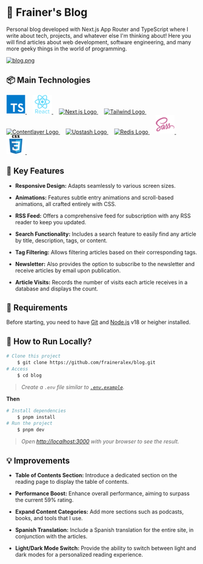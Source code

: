 # 📝 Frainer's Blog

Personal blog developed with Next.js App Router and TypeScript where I write about tech, projects, and whatever else I'm thinking about! Here you will find articles about web development, software engineering, and many more geeky things in the world of programming.

[![blog.png](https://i.postimg.cc/Kv43KPfJ/blog.png)](https://postimg.cc/xcD1hbWz)

## 📦 Main Technologies ##

<a href="https://typescript.org">
  <img width="50" title="TypeScript" alt="TypeScript Logo" src="https://raw.githubusercontent.com/devicons/devicon/master/icons/typescript/typescript-original.svg">
</a> &#xa0; &#xa0;

<a href="https://www.react.org">
  <img width="50" title="React" alt="React Logo" src="https://raw.githubusercontent.com/devicons/devicon/master/icons/react/react-original-wordmark.svg">
</a> &#xa0; &#xa0;

<a href="https://nextjs.org">
  <img width="50" title="Next.js" alt="Next.js Logo" src="https://nextjs.org/favicon.ico">
</a> &#xa0; &#xa0;

<a href="https://tailwind.org">
  <img width="50" title="Tailwind" alt="Tailwind Logo" src="https://camo.githubusercontent.com/0568e2de313626b2bd9b96f326941b012d45e9a4db1a23aa78bd8036207e57f8/68747470733a2f2f7777772e766563746f726c6f676f2e7a6f6e652f6c6f676f732f7461696c77696e646373732f7461696c77696e646373732d69636f6e2e737667">
</a> &#xa0; &#xa0;

<a href="https://contentlayer.dev">
  <img width="50" title="ContentLayer" alt="Contentlayer Logo" src="https://contentlayer.dev/favicon/favicon-196x196.png">
</a> &#xa0; &#xa0;

<a href="https://upstash.com">
  <img width="50" title="Upstash" alt="Upstash Logo" src="https://upstash.com/icons/favicon-32x32.png">
</a> &#xa0; &#xa0;

<a href="https://redis.io">
  <img width="50" title="Redis" alt="Redis Logo" src="https://redis.io/images/favicons/favicon-32x32.png">
</a> &#xa0; &#xa0;

<a href="https://sass-lang.com/">
  <img width="50" title="Sass" alt="Sass Logo" src="https://raw.githubusercontent.com/devicons/devicon/master/icons/sass/sass-original.svg">
</a> &#xa0; &#xa0;

<a href="">
  <img width="50" title="CSS" alt="CSS Logo" src="https://raw.githubusercontent.com/devicons/devicon/master/icons/css3/css3-original-wordmark.svg">
</a> &#xa0; &#xa0;

###

## 🚀 Key Features

- **Responsive Design:** Adapts seamlessly to various screen sizes.

- **Animations:** Features subtle entry animations and scroll-based animations, all crafted entirely with CSS.

- **RSS Feed:** Offers a comprehensive feed for subscription with any RSS reader to keep you updated.

- **Search Functionality:** Includes a search feature to easily find any article by title, description, tags, or content.

- **Tag Filtering:** Allows filtering articles based on their corresponding tags.

- **Newsletter:** Also provides the option to subscribe to the newsletter and receive articles by email upon publication.

- **Article Visits:** Records the number of visits each article receives in a database and displays the count.


## :checkered_flag: Requirements ##

Before starting, you need to have [Git](https://git-scm.com) and [Node.js](https://nodejs.org) v18 or heigher installed.
## 🍿 How to Run Locally? ##

```bash
# Clone this project
    $ git clone https://github.com/fraineralex/blog.git
# Access
    $ cd blog
```
> *Create a `.env` file similar to [`.env.example`](https://github.com/fraineralex/blog/blob/main/.env.example).*

**Then**

```bash
# Install dependencies
    $ pnpm install
# Run the project
    $ pnpm dev
```

> *Open [http://localhost:3000](http://localhost:3000) with your browser to see the result.*

## 💡 Improvements
- **Table of Contents Section:** Introduce a dedicated section on the reading page to display the table of contents.

- **Performance Boost:** Enhance overall performance, aiming to surpass the current 59% rating.

- **Expand Content Categories:** Add more sections such as podcasts, books, and tools that I use.

- **Spanish Translation:** Include a Spanish translation for the entire site, in conjunction with the articles.

- **Light/Dark Mode Switch:** Provide the ability to switch between light and dark modes for a personalized reading experience.

